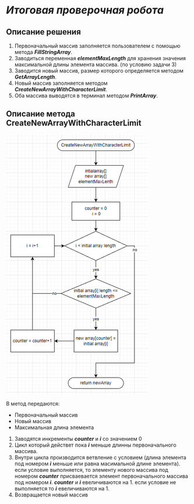 # ***Итоговая проверочная робота***

## Описание решения

1. Первоначальный массив заполняется пользователем с помощью метода ***FillStringArray***.
2. Заводиться переменная ***elementMaxLength*** для хранения значения максимальной длины элемента массива. (по условию задачи 3)
3. Заводится новый массив, размер которого определяется методом ***GetArrayLength***.
4. Новый массив заполняется методом ***CreateNewArrayWithCharacterLimit***.
5. Оба массива выводятся в терминал  методом ***PrintArray***.

## Описание метода  CreateNewArrayWithCharacterLimit

![Схема алгоритма](diagram.png)

В метод передаются:
* Первоначальный массив
* Новый массив 
* Максимальная длина элемента

1. Заводятся инкременты  ***counter*** и ***i*** со значением 0
2. Цикл который действет пока ***i*** меньше длинны первоначального массива.
3. Внутри цикла производится ветвление с условием (длина элемента под номером ***i*** меньше или равна масимальной длине элемента). если условие выполняется, то элементу нового массива под номером ***counter*** присваевается элемент первоначального массива под номером ***i***. ***counter*** и ***i*** евеличиваются на 1.
если условие не выполняется то ***i*** евеличиваются на 1.
4. Возвращается новый массив